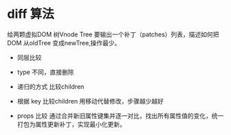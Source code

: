 # diff 算法
给两颗虚拟DOM 树Vnode Tree
要输出一个补丁（patches）列表，描述如何把DOM 从oldTree 变成newTree,操作最少。

- 同层比较
- type 不同，直接删除
- 递归的方式 比较children
- 根据 key 比较children 用移动代替修改，步骤越少越好

- props 比较
  通过合并新旧属性键集并逐一对比，找出所有属性值的变化，统一打包为属性更新补丁，实现最小化更新。
  